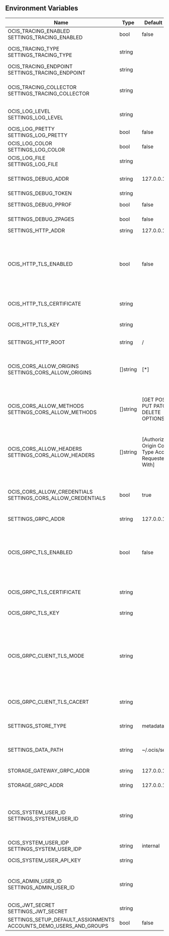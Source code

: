 ## Environment Variables

| Name | Type | Default Value | Description |
|------|------|---------------|-------------|
| OCIS_TRACING_ENABLED<br/>SETTINGS_TRACING_ENABLED | bool | false | Activates tracing.|
| OCIS_TRACING_TYPE<br/>SETTINGS_TRACING_TYPE | string |  | The type of tracing. Defaults to "", which is the same as "jaeger". Allowed tracing types are "jaeger" and "" as of now.|
| OCIS_TRACING_ENDPOINT<br/>SETTINGS_TRACING_ENDPOINT | string |  | The endpoint of the tracing agent.|
| OCIS_TRACING_COLLECTOR<br/>SETTINGS_TRACING_COLLECTOR | string |  | The HTTP endpoint for sending spans directly to a collector, i.e. http://jaeger-collector:14268/api/traces. Only used if the tracing endpoint is unset.|
| OCIS_LOG_LEVEL<br/>SETTINGS_LOG_LEVEL | string |  | The log level. Valid values are: "panic", "fatal", "error", "warn", "info", "debug", "trace".|
| OCIS_LOG_PRETTY<br/>SETTINGS_LOG_PRETTY | bool | false | Activates pretty log output.|
| OCIS_LOG_COLOR<br/>SETTINGS_LOG_COLOR | bool | false | Activates colorized log output.|
| OCIS_LOG_FILE<br/>SETTINGS_LOG_FILE | string |  | The path to the log file. Activates logging to this file if set.|
| SETTINGS_DEBUG_ADDR | string | 127.0.0.1:9194 | Bind address of the debug server, where metrics, health, config and debug endpoints will be exposed.|
| SETTINGS_DEBUG_TOKEN | string |  | Token to secure the metrics endpoint.|
| SETTINGS_DEBUG_PPROF | bool | false | Enables pprof, which can be used for profiling.|
| SETTINGS_DEBUG_ZPAGES | bool | false | Enables zpages, which can be used for collecting and viewing in-memory traces.|
| SETTINGS_HTTP_ADDR | string | 127.0.0.1:9190 | The bind address of the HTTP service.|
| OCIS_HTTP_TLS_ENABLED | bool | false | Activates TLS for the http based services using the server certifcate and key configured via OCIS_HTTP_TLS_CERTIFICATE and OCIS_HTTP_TLS_KEY. If OCIS_HTTP_TLS_CERTIFICATE is not set a temporary server certificate is generated - to be used with PROXY_INSECURE_BACKEND=true.|
| OCIS_HTTP_TLS_CERTIFICATE | string |  | Path/File name of the TLS server certificate (in PEM format) for the http services.|
| OCIS_HTTP_TLS_KEY | string |  | Path/File name for the TLS certificate key (in PEM format) for the server certificate to use for the http services.|
| SETTINGS_HTTP_ROOT | string | / | Subdirectory that serves as the root for this HTTP service.|
| OCIS_CORS_ALLOW_ORIGINS<br/>SETTINGS_CORS_ALLOW_ORIGINS | []string | [*] | A comma-separated list of allowed CORS origins. See following chapter for more details: *Access-Control-Allow-Origin* at https://developer.mozilla.org/en-US/docs/Web/HTTP/Headers/Access-Control-Allow-Origin|
| OCIS_CORS_ALLOW_METHODS<br/>SETTINGS_CORS_ALLOW_METHODS | []string | [GET POST PUT PATCH DELETE OPTIONS] | A comma-separated list of allowed CORS methods. See following chapter for more details: *Access-Control-Request-Method* at https://developer.mozilla.org/en-US/docs/Web/HTTP/Headers/Access-Control-Request-Method|
| OCIS_CORS_ALLOW_HEADERS<br/>SETTINGS_CORS_ALLOW_HEADERS | []string | [Authorization Origin Content-Type Accept X-Requested-With] | A comma-separated list of allowed CORS headers. See following chapter for more details: *Access-Control-Request-Headers* at https://developer.mozilla.org/en-US/docs/Web/HTTP/Headers/Access-Control-Request-Headers.|
| OCIS_CORS_ALLOW_CREDENTIALS<br/>SETTINGS_CORS_ALLOW_CREDENTIALS | bool | true | Allow credentials for CORS.See following chapter for more details: *Access-Control-Allow-Credentials* at https://developer.mozilla.org/en-US/docs/Web/HTTP/Headers/Access-Control-Allow-Credentials.|
| SETTINGS_GRPC_ADDR | string | 127.0.0.1:9191 | The bind address of the GRPC service.|
| OCIS_GRPC_TLS_ENABLED | bool | false | Activates TLS for the grpc based services using the server certifcate and key configured via OCIS_GRPC_TLS_CERTIFICATE and OCIS_GRPC_TLS_KEY. If OCIS_GRPC_TLS_CERTIFICATE is not set a temporary server certificate is generated - to be used with OCIS_GRPC_CLIENT_TLS_MODE=insecure.|
| OCIS_GRPC_TLS_CERTIFICATE | string |  | Path/File name of the TLS server certificate (in PEM format) for the grpc services.|
| OCIS_GRPC_TLS_KEY | string |  | Path/File name for the TLS certificate key (in PEM format) for the server certificate to use for the grpc services.|
| OCIS_GRPC_CLIENT_TLS_MODE | string |  | TLS mode for grpc connection to the go-micro based grpc services. Possible values are 'off', 'insecure' and 'on'. 'off': disables transport security for the clients. 'insecure' allows to use transport security, but disables certificate verification (to be used with the autogenerated self-signed certificates). 'on' enables transport security, including server ceritificate verification.|
| OCIS_GRPC_CLIENT_TLS_CACERT | string |  | Path/File name for the root CA certificate (in PEM format) used to validate TLS server certificates of the go-micro based grpc services.|
| SETTINGS_STORE_TYPE | string | metadata | Store type configures the persistency driver. Supported values are "metadata" and "filesystem".|
| SETTINGS_DATA_PATH | string | ~/.ocis/settings | The directory where the filesystem storage will store ocis settings. If not definied, the root directory derives from $OCIS_BASE_DATA_PATH:/settings.|
| STORAGE_GATEWAY_GRPC_ADDR | string | 127.0.0.1:9215 | GRPC address of the STORAGE-SYSTEM service.|
| STORAGE_GRPC_ADDR | string | 127.0.0.1:9215 | GRPC address of the STORAGE-SYSTEM service.|
| OCIS_SYSTEM_USER_ID<br/>SETTINGS_SYSTEM_USER_ID | string |  | ID of the oCIS STORAGE-SYSTEM system user. Admins need to set the ID for the STORAGE-SYSTEM system user in this config option which is then used to reference the user. Any reasonable long string is possible, preferably this would be an UUIDv4 format.|
| OCIS_SYSTEM_USER_IDP<br/>SETTINGS_SYSTEM_USER_IDP | string | internal | IDP of the oCIS STORAGE-SYSTEM system user.|
| OCIS_SYSTEM_USER_API_KEY | string |  | API key for the STORAGE-SYSTEM system user.|
| OCIS_ADMIN_USER_ID<br/>SETTINGS_ADMIN_USER_ID | string |  | ID of the user that should receive admin privileges. Consider that the UUID can be encoded in some LDAP deployment configurations like in .ldif files. These need to be decoded beforehand.|
| OCIS_JWT_SECRET<br/>SETTINGS_JWT_SECRET | string |  | The secret to mint and validate jwt tokens.|
| SETTINGS_SETUP_DEFAULT_ASSIGNMENTS<br/>ACCOUNTS_DEMO_USERS_AND_GROUPS | bool | false | The default role assignments the demo users should be setup.|